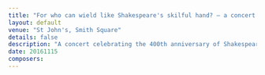 ```yaml
---
title: "For who can wield like Shakespeare's skilful hand? – a concert for Shakespeare"
layout: default
venue: "St John's, Smith Square"
details: false
description: "A concert celebrating the 400th anniversary of Shakespeare's death with music inspired by the Bard's works."
date: 20161115
composers:
---
```




